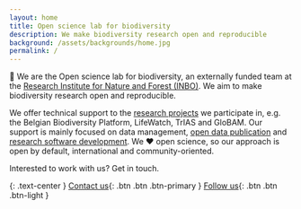 ```yaml
---
layout: home
title: Open science lab for biodiversity
description: We make biodiversity research open and reproducible
background: /assets/backgrounds/home.jpg
permalink: /
---
```


👋 We are the Open science lab for biodiversity, an externally funded team at the [Research Institute for Nature and Forest (INBO)](https://www.inbo.be/en). We aim to make biodiversity research open and reproducible.

We offer technical support to the [research projects](/projects/) we participate in, e.g. the Belgian Biodiversity Platform, LifeWatch, TrIAS and GloBAM. Our support is mainly focused on data management, [open data publication](/datasets/) and [research software development](/packages/). We ❤️ open science, so our approach is open by default, international and community-oriented.

Interested to work with us? Get in touch.

{: .text-center }
[<i class="fa fa-envelope"></i> Contact us](mailto:oscibio@inbo.be){: .btn .btn .btn-primary } [<i class="fa fa-twitter"></i> Follow us](https://twitter.com/oscibio){: .btn .btn .btn-light }

